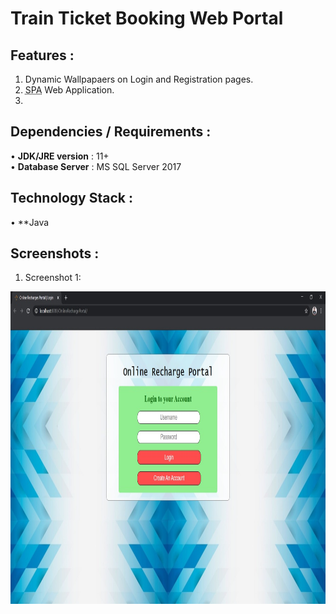 # Train Ticket Booking Web Portal

## Features :
1. Dynamic Wallpapaers on Login and Registration pages.
2. <abbr title="Single Page Application">SPA</abbr> Web Application.
3. 

## Dependencies / Requirements :
• **JDK/JRE version**	: 11+
<br>• **Database Server**	: MS SQL Server 2017

## Technology Stack :
• **Java <br>

## Screenshots :
1. Screenshot 1:
<img src="https://github.com/Avadhutch50/OnlineRechargePortal/blob/master/screenshots/ScreenShot-1.jpeg" width="800px" height="500px" alt="Screenshot 1"/>